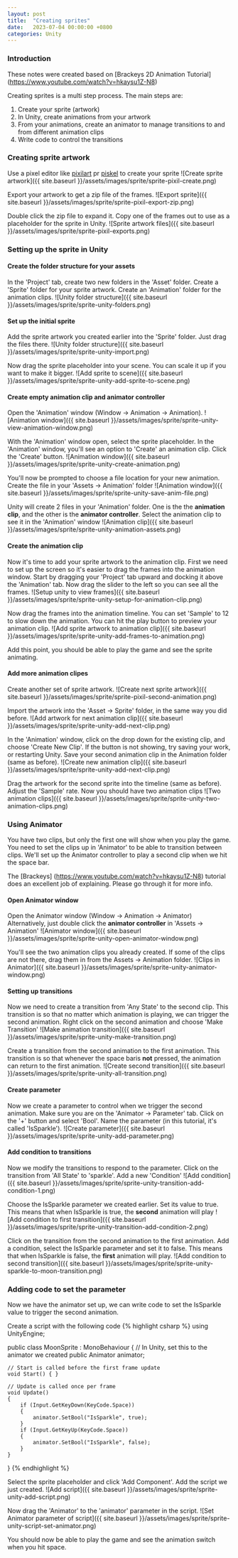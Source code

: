 ```yaml
---
layout: post
title:  "Creating sprites"
date:   2023-07-04 00:00:00 +0800
categories: Unity
---
```


### Introduction

These notes were created based on [Brackeys 2D Animation Tutorial] (https://www.youtube.com/watch?v=hkaysu1Z-N8)

Creating sprites is a multi step process. The main steps are:
1. Create your sprite (artwork)
2. In Unity, create animations from your artwork
3. From your animations, create an animator to manage transitions to and from
different animation clips
4. Write code to control the transitions

### Creating sprite artwork

Use a pixel editor like [pixilart](https://www.pixilart.com/) pr [piskel](https://www.piskelapp.com/) to create your sprite
![Create sprite artwork]({{ site.baseurl }}/assets/images/sprite/sprite-pixil-create.png)

Export your artwork to get a zip file of the frames.
![Export sprite]({{ site.baseurl }}/assets/images/sprite/sprite-pixil-export-zip.png)

Double click the zip file to expand it. Copy one of the frames out to use as a placeholder
for the sprite in Unity.
![Sprite artwork files]({{ site.baseurl }}/assets/images/sprite/sprite-pixil-exports.png)

### Setting up the sprite in Unity

#### Create the folder structure for your assets
In the 'Project' tab, create two new folders in the 'Asset' folder. Create a 'Sprite' folder for
your sprite artwork. Create an 'Animation' folder for the animation clips.
![Unity folder structure]({{ site.baseurl }}/assets/images/sprite/sprite-unity-folders.png)

#### Set up the initial sprite
Add the sprite artwork you created earlier into the 'Sprite' folder. Just drag the files there.
![Unity folder structure]({{ site.baseurl }}/assets/images/sprite/sprite-unity-import.png)

Now drag the sprite placeholder into your scene. You can scale it up if you want to make it bigger.
![Add sprite to scene]({{ site.baseurl }}/assets/images/sprite/sprite-unity-add-sprite-to-scene.png)

#### Create empty animation clip and animator controller
Open the 'Animation' window (Window -> Animation -> Animation).
![Animation window]({{ site.baseurl }}/assets/images/sprite/sprite-unity-view-animation-window.png)

With the 'Animation' window open, select the sprite placeholder. In the 'Animation' window, you'll
see an option to 'Create' an animation clip. Click the 'Create' button.
![Animation window]({{ site.baseurl }}/assets/images/sprite/sprite-unity-create-animation.png)

You'll now be prompted to choose a file location for your new animation. Create the file
in your 'Assets -> Animation' folder
![Animation window]({{ site.baseurl }}/assets/images/sprite/sprite-unity-save-anim-file.png)

Unity will create 2 files in your 'Animation' folder. One is the the **animation clip**, and the other is the **animator controller**. Select the animation clip to see it in the 'Animation' window
![Animation clip]({{ site.baseurl }}/assets/images/sprite/sprite-unity-animation-assets.png)

#### Create the animation clip
Now it's time to add your sprite artwork to the animation clip. First we need to set up the screen
so it's easier to drag the frames into the animation window. Start by dragging your 'Project' tab upward and docking it above the 'Animation' tab. Now drag the slider to the left so you can see all the frames.
![Setup unity to view frames]({{ site.baseurl }}/assets/images/sprite/sprite-unity-setup-for-animation-clip.png)

Now drag the frames into the animation timeline. You can set 'Sample' to 12 to slow
down the animation. You can hit the play button to preview your animation clip.
![Add sprite artwork to animation clip]({{ site.baseurl }}/assets/images/sprite/sprite-unity-add-frames-to-animation.png)

Add this point, you should be able to play the game and see the sprite animating.

#### Add more animation clipes
Create another set of sprite artwork.
![Create next sprite artwork]({{ site.baseurl }}/assets/images/sprite/sprite-pixil-second-animation.png)

Import the artwork into the 'Asset -> Sprite' folder, in the same way you did before.
![Add artwork for next animation clip]({{ site.baseurl }}/assets/images/sprite/sprite-unity-add-next-clip.png)

In the 'Animation' window, click on the drop down for the existing clip, and choose 'Create New Clip'.
If the button is not showing, try saving your work, or restarting Unity. Save your second animation clip
in the Animation folder (same as before).
![Create new animation clip]({{ site.baseurl }}/assets/images/sprite/sprite-unity-add-next-clip.png)

Drag the artwork for the second sprite into the timeline (same as before). Adjust the 'Sample' rate.
Now you should have two animation clips
![Two animation clips]({{ site.baseurl }}/assets/images/sprite/sprite-unity-two-animation-clips.png)

### Using Animator

You have two clips, but only the first one will show when you play the game. You need to set the 
clips up in 'Animator' to be able to transition between clips.
We'll set up the Animator controller to play a second clip when we hit the space bar.

The [Brackeys] (https://www.youtube.com/watch?v=hkaysu1Z-N8) tutorial does an excellent job of
explaining. Please go through it for more info.

#### Open Animator window
Open the Animator window (Window -> Animation -> Animator)
Alternatively, just double click the **animator controller** in 'Assets -> Animation'
![Animator window]({{ site.baseurl }}/assets/images/sprite/sprite-unity-open-animator-window.png)

You'll see the two animation clips you already created. If some of the clips are not there, 
drag them in from the Assets -> Animation folder.
![Clips in Animator]({{ site.baseurl }}/assets/images/sprite/sprite-unity-animator-window.png)

#### Setting up transitions
Now we need to create a transition from 'Any State' to the second clip. This transition is so that
no matter which animation is playing, we can trigger the second animation.
Right click on the second animation and choose 'Make Transition'
![Make animation transition]({{ site.baseurl }}/assets/images/sprite/sprite-unity-make-transition.png)

Create a transition from the second animation to the first animation. This transition is so that
whenever the space baris **not** pressed, the animation can return to the first animation.
![Create second transition]({{ site.baseurl }}/assets/images/sprite/sprite-unity-all-transition.png)

#### Create parameter
Now we create a parameter to control when we trigger the second animation. Make sure you are on the
'Animator -> Parameter' tab. Click on the '+' button and select 'Bool'. Name the parameter (in this
tutorial, it's called 'IsSparkle').
![Create parameter]({{ site.baseurl }}/assets/images/sprite/sprite-unity-add-parameter.png)

#### Add condition to transitions
Now we modify the transitions to respond to the parameter. Click on the transition from 'All State' to 
'sparkle'. Add a new 'Condition'
![Add condition]({{ site.baseurl }}/assets/images/sprite/sprite-unity-transition-add-condition-1.png)

Choose the IsSparkle parameter we created earlier. Set its value to true. This means that when IsSparkle
is true, the **second** animation will play
![Add condition to first transition]({{ site.baseurl }}/assets/images/sprite/sprite-unity-transition-add-condition-2.png)

Click on the transition from the second animation to the first animation. Add a condition, select the 
IsSparkle parameter and set it to false. This means that when IsSparkle is false, the **first** animation
will play.
![Add condition to second transition]({{ site.baseurl }}/assets/images/sprite/sprite-unity-sparkle-to-moon-transition.png)

### Adding code to set the parameter
Now we have the animator set up, we can write code to set the IsSparkle value to trigger the second animation.

Create a script with the following code
{% highlight csharp %}
using UnityEngine;

public class MoonSprite : MonoBehaviour
{
    // In Unity, set this to the animator we created
    public Animator animator;

    // Start is called before the first frame update
    void Start() { }

    // Update is called once per frame
    void Update()
    {
        if (Input.GetKeyDown(KeyCode.Space))
        {
            animator.SetBool("IsSparkle", true);
        }
        if (Input.GetKeyUp(KeyCode.Space))
        {
            animator.SetBool("IsSparkle", false);
        }
    }
}
{% endhighlight %}

Select the sprite placeholder and click 'Add Component'. Add the script we just created.
![Add script]({{ site.baseurl }}/assets/images/sprite/sprite-unity-add-script.png)

Now drag the 'Animator' to the 'animator' parameter in the script.
![Set Animator parameter of script]({{ site.baseurl }}/assets/images/sprite/sprite-unity-script-set-animator.png)

You should now be able to play the game and see the animation switch when you hit space.
